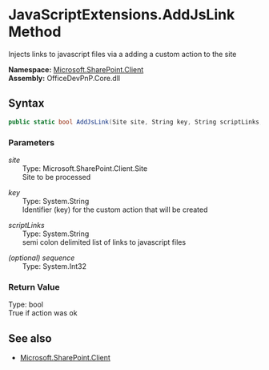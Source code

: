 # JavaScriptExtensions.AddJsLink Method  
Injects links to javascript files via a adding a custom action to the site  

**Namespace:** [Microsoft.SharePoint.Client](Microsoft.SharePoint.Client.md)  
**Assembly:** OfficeDevPnP.Core.dll  
## Syntax
```C#
public static bool AddJsLink(Site site, String key, String scriptLinks, Int32 sequence)
```
### Parameters
*site*  
&emsp;&emsp;Type: Microsoft.SharePoint.Client.Site  
&emsp;&emsp;Site to be processed  

*key*  
&emsp;&emsp;Type: System.String  
&emsp;&emsp;Identifier (key) for the custom action that will be created  

*scriptLinks*  
&emsp;&emsp;Type: System.String  
&emsp;&emsp;semi colon delimited list of links to javascript files  

*(optional) sequence*  
&emsp;&emsp;Type: System.Int32  

### Return Value
Type: bool  
True if action was ok

## See also
- [Microsoft.SharePoint.Client](Microsoft.SharePoint.Client.md)
